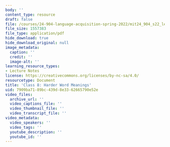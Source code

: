 ```yaml
---
body: ''
content_type: resource
draft: false
file: /courses/24-904-language-acquisition-spring-2022/mit24_904_s22_lec08.pdf
file_size: 1557383
file_type: application/pdf
hide_download: true
hide_download_original: null
image_metadata:
  caption: ''
  credit: ''
  image-alt: ''
learning_resource_types:
- Lecture Notes
license: https://creativecommons.org/licenses/by-nc-sa/4.0/
resourcetype: Document
title: 'Class 8: Harder Word Meanings'
uid: 7909ba71-89bc-439d-8e33-62665790e52e
video_files:
  archive_url: ''
  video_captions_file: ''
  video_thumbnail_file: ''
  video_transcript_file: ''
video_metadata:
  video_speakers: ''
  video_tags: ''
  youtube_description: ''
  youtube_id: ''
---
```

